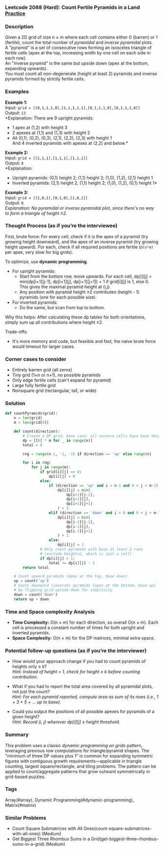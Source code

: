 ### Leetcode 2088 (Hard): Count Fertile Pyramids in a Land [Practice](https://leetcode.com/problems/count-fertile-pyramids-in-a-land)

### Description  
Given a 2D grid of size n × m where each cell contains either 0 (barren) or 1 (fertile), count the total number of *pyramidal* and *inverse pyramidal* plots.  
A "pyramid" is a set of consecutive rows forming an isosceles triangle of fertile cells (apex at the top, increasing width by one cell on each side in each row).  
An "inverse pyramid" is the same but upside down (apex at the bottom, expanding upwards).  
You must count all non-degenerate (height at least 2) pyramids and inverse pyramids formed by strictly fertile cells.

### Examples  

**Example 1:**  
Input: `grid = [[0,1,1,1,0],[1,1,1,1,1],[0,1,1,1,0],[0,1,1,1,0]]`  
Output: `13`  
*Explanation: There are 9 upright pyramids:  
- 1 apex at (1,2) with height 3  
- 2 apexes at (1,1) and (1,3) with height 2  
- All (0,1), (0,2), (0,3), (2,1), (2,2), (2,3) with height 1  
And 4 inverted pyramids with apexes at (2,2) and below.*

**Example 2:**  
Input: `grid = [[1,1,1],[1,1,1],[1,1,1]]`  
Output: `8`  
*Explanation:  
- Upright pyramids: (0,1) height 2; (1,1) height 2; (1,0), (1,2), (2,1) height 1  
- Inverted pyramids: (2,1) height 2; (1,1) height 2; (1,0), (1,2), (0,1) height 1*

**Example 3:**  
Input: `grid = [[1,0,1],[0,1,0],[1,0,1]]`  
Output: `0`  
*Explanation: No pyramidal or inverse pyramidal plot, since there's no way to form a triangle of height ≥2.*

### Thought Process (as if you’re the interviewee)  
First, brute force: For every cell, check if it is the apex of a pyramid (try growing height downward), and the apex of an inverse pyramid (try growing height upward). For each, check if all required positions are fertile (`O(n²m)` per apex, very slow for big grids).

To optimize, use **dynamic programming**.  
- For upright pyramids:
    - Start from the bottom row, move upwards. For each cell, dp[i][j] = min(dp[i+1][j-1], dp[i+1][j], dp[i+1][j+1]) + 1 if grid[i][j] is 1, else 0. This gives the maximal pyramid height at (i,j).
    - Any position with pyramid height ≥2 contributes (height - 1) pyramids (one for each possible size).
- For inverted pyramids:
    - Do the same, but scan from top to bottom.

Why this helps: After calculating these dp tables for both orientations, simply sum up all contributions where height ≥2.

Trade-offs:  
- It's more memory and code, but feasible and fast; the naive brute force would timeout for larger cases.

### Corner cases to consider  
- Entirely barren grid (all zeros)
- Tiny grid (1×n or n×1), no possible pyramids
- Only edge fertile cells (can't expand for pyramid)
- Large fully fertile grid
- Nonsquare grid (rectangular, tall, or wide)

### Solution

```python
def countPyramids(grid):
    n = len(grid)
    m = len(grid[0])

    def count(direction):
        # Create a DP grid; base case: all nonzero cells have base height 1, else 0.
        dp = [[0] * m for _ in range(n)]
        total = 0

        rng = range(n-1, -1, -1) if direction == 'up' else range(n)

        for i in rng:
            for j in range(m):
                if grid[i][j] == 0:
                    dp[i][j] = 0
                else:
                    if (direction == 'up' and i < n-1 and 0 < j < m-1):
                        dp[i][j] = min(
                            dp[i+1][j-1],
                            dp[i+1][j],
                            dp[i+1][j+1]
                        ) + 1
                    elif (direction == 'down' and i > 0 and 0 < j < m-1):
                        dp[i][j] = min(
                            dp[i-1][j-1],
                            dp[i-1][j],
                            dp[i-1][j+1]
                        ) + 1
                    else:
                        dp[i][j] = 1
                # Only count pyramids with base at least 2 rows
                # (exclude height=1, which is just a cell)
                if dp[i][j] > 1:
                    total += dp[i][j] - 1
        return total

    # Count upward pyramids (apex at the top, base down)
    up = count('up')
    # Count downward (inverse) pyramids (apex at the bottom, base up)
    # by flipping grid upside-down for simplicity
    down = count('down')
    return up + down
```

### Time and Space complexity Analysis  

- **Time Complexity:** O(n × m) for each direction, so overall O(n × m). Each cell is processed a constant number of times for both upright and inverted pyramids.
- **Space Complexity:** O(n × m) for the DP matrices, minimal extra space.

### Potential follow-up questions (as if you’re the interviewer)  

- How would your approach change if you had to count pyramids of heights only ≥ k?  
  *Hint: Instead of height > 1, check for height ≥ k before counting contribution.*

- What if you had to report the total area covered by all pyramidal plots, not just the count?  
  *Hint: For each pyramid reported, compute area as sum of its rows (i.e., 1 + 3 + 5 + ... up to base).*

- Could you output the positions of all possible apexes for pyramids of a given height?  
  *Hint: Record (i, j) wherever dp[i][j] ≥ height threshold.*

### Summary
This problem uses a classic *dynamic programming on grids* pattern, leveraging previous row computations for triangle/pyramid shapes. The "minimum of three DP values plus 1" is common for expanding symmetric figures with contiguous growth requirements—applicable in triangle counting, largest square/rectangle, and tiling problems. The pattern can be applied to count/aggregate patterns that grow outward symmetrically in grid-based puzzles.

### Tags
Array(#array), Dynamic Programming(#dynamic-programming), Matrix(#matrix)

### Similar Problems
- Count Square Submatrices with All Ones(count-square-submatrices-with-all-ones) (Medium)
- Get Biggest Three Rhombus Sums in a Grid(get-biggest-three-rhombus-sums-in-a-grid) (Medium)
